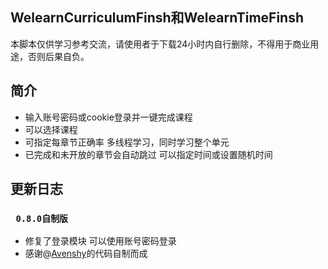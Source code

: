 ## **WelearnCurriculumFinsh**和**WelearnTimeFinsh**
本脚本仅供学习参考交流，请使用者于下载24小时内自行删除，不得用于商业用途，否则后果自负。
## 简介
* 输入账号密码或cookie登录并一键完成课程  
* 可以选择课程
* 可指定每章节正确率            多线程学习，同时学习整个单元
* 已完成和未开放的章节会自动跳过   可以指定时间或设置随机时间

## 更新日志

### ` 0.8.0自制版`
* 修复了登录模块 可以使用账号密码登录
* 感谢@[Avenshy](https://github.com/Avenshy)的代码自制而成 
